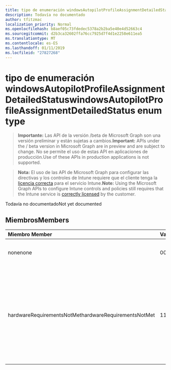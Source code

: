 ```yaml
---
title: tipo de enumeración windowsAutopilotProfileAssignmentDetailedStatus
description: Todavía no documentado
author: tfitzmac
localization_priority: Normal
ms.openlocfilehash: b8aef05c73fdedec5378a2b2ba5e40e4d52663c4
ms.sourcegitcommit: d2b3ca32602ffa76cc7925d7f4d1e2258e611ea5
ms.translationtype: MT
ms.contentlocale: es-ES
ms.lasthandoff: 01/11/2019
ms.locfileid: "27827268"
---
```

# <a name="windowsautopilotprofileassignmentdetailedstatus-enum-type"></a><span data-ttu-id="f9d0d-103">tipo de enumeración windowsAutopilotProfileAssignmentDetailedStatus</span><span class="sxs-lookup"><span data-stu-id="f9d0d-103">windowsAutopilotProfileAssignmentDetailedStatus enum type</span></span>

> <span data-ttu-id="f9d0d-104">**Importante:** Las API de la versión /beta de Microsoft Graph son una versión preliminar y están sujetas a cambios.</span><span class="sxs-lookup"><span data-stu-id="f9d0d-104">**Important:** APIs under the / beta version in Microsoft Graph are in preview and are subject to change.</span></span> <span data-ttu-id="f9d0d-105">No se permite el uso de estas API en aplicaciones de producción.</span><span class="sxs-lookup"><span data-stu-id="f9d0d-105">Use of these APIs in production applications is not supported.</span></span>

> <span data-ttu-id="f9d0d-106">**Nota:** El uso de las API de Microsoft Graph para configurar las directivas y los controles de Intune requiere que el cliente tenga la [licencia correcta](https://go.microsoft.com/fwlink/?linkid=839381) para el servicio Intune.</span><span class="sxs-lookup"><span data-stu-id="f9d0d-106">**Note:** Using the Microsoft Graph APIs to configure Intune controls and policies still requires that the Intune service is [correctly licensed](https://go.microsoft.com/fwlink/?linkid=839381) by the customer.</span></span>

<span data-ttu-id="f9d0d-107">Todavía no documentado</span><span class="sxs-lookup"><span data-stu-id="f9d0d-107">Not yet documented</span></span>
## <a name="members"></a><span data-ttu-id="f9d0d-108">Miembros</span><span class="sxs-lookup"><span data-stu-id="f9d0d-108">Members</span></span>
|<span data-ttu-id="f9d0d-109">Miembro	</span><span class="sxs-lookup"><span data-stu-id="f9d0d-109">Member</span></span>|<span data-ttu-id="f9d0d-110">Valor</span><span class="sxs-lookup"><span data-stu-id="f9d0d-110">Value</span></span>|<span data-ttu-id="f9d0d-111">Description</span><span class="sxs-lookup"><span data-stu-id="f9d0d-111">Description</span></span>|
|:---|:---|:---|
|<span data-ttu-id="f9d0d-112">none</span><span class="sxs-lookup"><span data-stu-id="f9d0d-112">none</span></span>|<span data-ttu-id="f9d0d-113">0</span><span class="sxs-lookup"><span data-stu-id="f9d0d-113">0</span></span>|<span data-ttu-id="f9d0d-114">Ninguna asignación el estado detallado</span><span class="sxs-lookup"><span data-stu-id="f9d0d-114">No assignment detailed status</span></span>|
|<span data-ttu-id="f9d0d-115">hardwareRequirementsNotMet</span><span class="sxs-lookup"><span data-stu-id="f9d0d-115">hardwareRequirementsNotMet</span></span>|<span data-ttu-id="f9d0d-116">1</span><span class="sxs-lookup"><span data-stu-id="f9d0d-116">1</span></span>|<span data-ttu-id="f9d0d-117">No se cumplen los requisitos de hardware.</span><span class="sxs-lookup"><span data-stu-id="f9d0d-117">Hardware requirements are not met.</span></span> <span data-ttu-id="f9d0d-118">Esto puede ocurrir si un perfil de piloto automático Self-implementación se asigna a un dispositivo sin TPM 2.0.</span><span class="sxs-lookup"><span data-stu-id="f9d0d-118">This can happen if a self-deploying AutoPilot Profile is assigned to a device without TPM 2.0.</span></span>|





